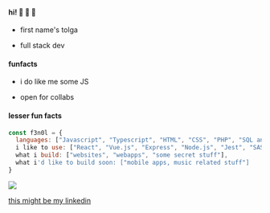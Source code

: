 #### hi! :ghost: :ghost: :ghost:

- first name's tolga

- full stack dev

#### funfacts

- i do like me some JS 

- open for collabs

#### lesser fun facts

```javascript
const f3n0l = {
  languages: ["Javascript", "Typescript", "HTML", "CSS", "PHP", "SQL and a bit of luck"],
  i like to use: ["React", "Vue.js", "Express", "Node.js", "Jest", "SASS/SCSS", "socket.io"],
  what i build: ["websites", "webapps", "some secret stuff"],
  what i'd like to build soon: ["mobile apps, music related stuff"]
}
```


<img src="https://tenor.com/view/anime-moon-night-gif-18884405"/>


<a href= "https://www.linkedin.com/in/tolga-simsek-0b0a42203/">this might be my linkedin</a>
